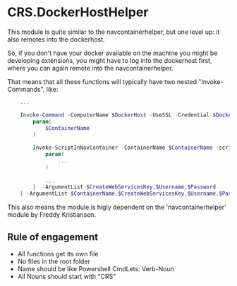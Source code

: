 # CRS.DockerHostHelper
This module is quite similar to the navcontainerhelper, but one level up: it also remotes into the dockerhost.

So, if you don't have your docker available on the machine you might be developing extensions, you might have to log into the dockerhost first, where you can again remote into the navcontainerhelper.

That means that all these functions will typically have two nested "Invoke-Commands", like:
```PowerShell
    ...

    Invoke-Command -ComputerName $DockerHost -UseSSL -Credential $DockerHostCredentials -ScriptBlock {
        param(
            $ContainerName
        )
    
        Invoke-ScriptInNavContainer -ContainerName $ContainerName -scriptblock {
            param(
                ...
            )
            
            ...                
        }  -ArgumentList $CreateWebServicesKey,$Username,$Password        
    } -ArgumentList $ContainerName,$CreateWebServicesKey,$Username,$Password
```

This also means the module is higly dependent on the 'navcontainerhelper' module by Freddy Kristiansen.

## Rule of engagement
- All functions get its own file
- No files in the root folder
- Name should be like Powershell CmdLets: Verb-Noun
- All Nouns should start with "CRS"
  